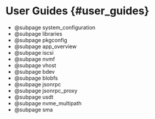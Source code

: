 # User Guides {#user_guides}

- @subpage system_configuration
- @subpage libraries
- @subpage pkgconfig
- @subpage app_overview
- @subpage iscsi
- @subpage nvmf
- @subpage vhost
- @subpage bdev
- @subpage blobfs
- @subpage jsonrpc
- @subpage jsonrpc_proxy
- @subpage usdt
- @subpage nvme_multipath
- @subpage sma
